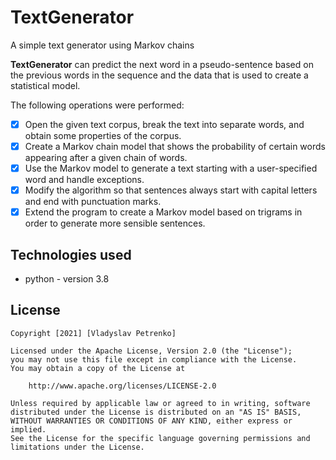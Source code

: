 # TextGenerator
A simple text generator using Markov chains

**TextGenerator** can predict the next word in a pseudo-sentence based on the previous words in the sequence and the data that is used to create a statistical model.

The following operations were performed:
* [x] Open the given text corpus, break the text into separate words, and obtain some properties of the corpus.
* [x] Create a Markov chain model that shows the probability of certain words appearing after a given chain of words.
* [x] Use the Markov model to generate a text starting with a user-specified word and handle exceptions.
* [x] Modify the algorithm so that sentences always start with capital letters and end with punctuation marks.
* [x] Extend the program to create a Markov model based on trigrams in order to generate more sensible sentences.

## Technologies used

- python - version 3.8


## License

    Copyright [2021] [Vladyslav Petrenko]

    Licensed under the Apache License, Version 2.0 (the "License");
    you may not use this file except in compliance with the License.
    You may obtain a copy of the License at

        http://www.apache.org/licenses/LICENSE-2.0

    Unless required by applicable law or agreed to in writing, software
    distributed under the License is distributed on an "AS IS" BASIS,
    WITHOUT WARRANTIES OR CONDITIONS OF ANY KIND, either express or implied.
    See the License for the specific language governing permissions and
    limitations under the License.
